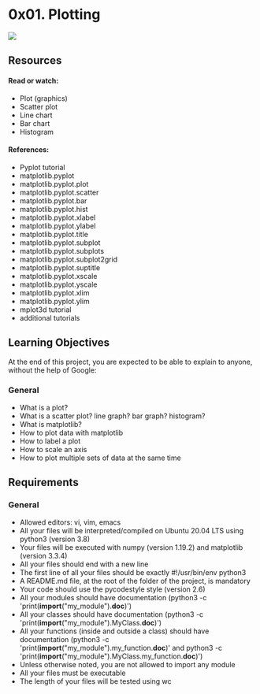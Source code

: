 # 0x01. Plotting

![](https://holbertonintranet.s3.amazonaws.com/uploads/medias/2018/9/b4601426ad02130836f9.jpg?X-Amz-Algorithm=AWS4-HMAC-SHA256&X-Amz-Credential=AKIARDDGGGOU5BHMTQX4%2F20220817%2Fus-east-1%2Fs3%2Faws4_request&X-Amz-Date=20220817T201443Z&X-Amz-Expires=86400&X-Amz-SignedHeaders=host&X-Amz-Signature=4e7669c302131d4c1fbd4efb51bcd913fbff3ee08d4bad38bf66bc12667df51e)

## Resources
#### Read or watch:

* Plot (graphics)
* Scatter plot
* Line chart
* Bar chart
* Histogram

#### References:

* Pyplot tutorial
* matplotlib.pyplot
* matplotlib.pyplot.plot
* matplotlib.pyplot.scatter
* matplotlib.pyplot.bar
* matplotlib.pyplot.hist
* matplotlib.pyplot.xlabel
* matplotlib.pyplot.ylabel
* matplotlib.pyplot.title
* matplotlib.pyplot.subplot
* matplotlib.pyplot.subplots
* matplotlib.pyplot.subplot2grid
* matplotlib.pyplot.suptitle
* matplotlib.pyplot.xscale
* matplotlib.pyplot.yscale
* matplotlib.pyplot.xlim
* matplotlib.pyplot.ylim
* mplot3d tutorial
* additional tutorials

## Learning Objectives

At the end of this project, you are expected to be able to explain to anyone, without the help of Google:

### General

* What is a plot?
* What is a scatter plot? line graph? bar graph? histogram?
* What is matplotlib?
* How to plot data with matplotlib
* How to label a plot
* How to scale an axis
* How to plot multiple sets of data at the same time

## Requirements

### General

* Allowed editors: vi, vim, emacs
* All your files will be interpreted/compiled on Ubuntu 20.04 LTS using python3 (version 3.8)
* Your files will be executed with numpy (version 1.19.2) and matplotlib (version 3.3.4)
* All your files should end with a new line
* The first line of all your files should be exactly #!/usr/bin/env python3
* A README.md file, at the root of the folder of the project, is mandatory
* Your code should use the pycodestyle style (version 2.6)
* All your modules should have documentation (python3 -c 'print(__import__("my_module").__doc__)')
* All your classes should have documentation (python3 -c 'print(__import__("my_module").MyClass.__doc__)')
* All your functions (inside and outside a class) should have documentation (python3 -c 'print(__import__("my_module").my_function.__doc__)' and python3 -c 'print(__import__("my_module").MyClass.my_function.__doc__)')
* Unless otherwise noted, you are not allowed to import any module
* All your files must be executable
* The length of your files will be tested using wc